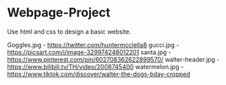 # Webpage-Project
Use html and css to design a basic website.

Goggles.jpg - https://twitter.com/huntermcclella8
gucci.jpg - https://picsart.com/i/image-329974248012201
santa.jpg - https://www.pinterest.com/pin/602708362622899570/
walter-header.jpg - https://www.bilibili.tv/TH/video/2008745400
watermelon.jpg - https://www.tiktok.com/discover/walter-the-dogs-bday-cropped
